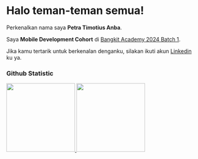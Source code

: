 # Halo teman-teman semua! 

Perkenalkan nama saya **Petra Timotius Anba**.<br>

Saya **Mobile Development Cohort** di [Bangkit Academy 2024 Batch 1](https://grow.google/intl/id_id/bangkit/?tab=machine-learning).<br>

Jika kamu tertarik untuk berkenalan denganku, silakan ikuti akun [Linkedin](https://www.linkedin.com/in/petratimotiusanba/) ku ya.

### Github Statistic
<p align="left">
<a href="https://github.com/petraslent">
  <img height="180em" src="https://github-readme-stats-eight-theta.vercel.app/api?username=petraslent&show_icons=true&theme=algolia&include_all_commits=true&count_private=true"/>
  <img height="180em" src="https://github-readme-stats-eight-theta.vercel.app/api/top-langs/?username=petraslent&layout=compact&layout=compact&theme=algolia"/>
</a>
</p>
